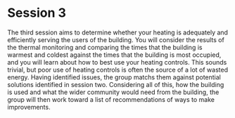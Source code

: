 # Session 3

The third session aims to determine whether your heating is adequately
and efficiently serving the users of the building. You will
consider the results of the thermal monitoring and comparing the times
that the building is warmest and coldest against the times that the
building is most occupied, and you will learn about how to best use
your heating controls.  This sounds trivial, but poor use of heating
controls is often the source of a lot of wasted energy. Having
identified issues, the group matchs them against potential solutions
identified in session two. Considering all of this, how the building
is used and what the wider community would need from the building, the group
will then work toward a list of recommendations of ways to make improvements.